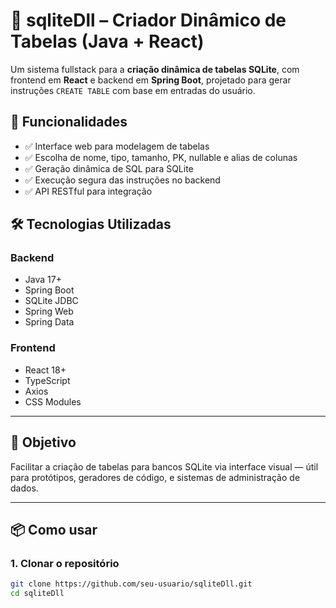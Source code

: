 # 🧩 sqliteDll – Criador Dinâmico de Tabelas (Java + React)

Um sistema fullstack para a **criação dinâmica de tabelas SQLite**, com frontend em **React** e backend em **Spring Boot**, projetado para gerar instruções `CREATE TABLE` com base em entradas do usuário.

## 🚀 Funcionalidades

- ✅ Interface web para modelagem de tabelas
- ✅ Escolha de nome, tipo, tamanho, PK, nullable e alias de colunas
- ✅ Geração dinâmica de SQL para SQLite
- ✅ Execução segura das instruções no backend
- ✅ API RESTful para integração

## 🛠️ Tecnologias Utilizadas

### Backend
- Java 17+
- Spring Boot
- SQLite JDBC
- Spring Web
- Spring Data

### Frontend
- React 18+
- TypeScript
- Axios
- CSS Modules

---

## 🎯 Objetivo

Facilitar a criação de tabelas para bancos SQLite via interface visual — útil para protótipos, geradores de código, e sistemas de administração de dados.

---

## 📦 Como usar

### 1. Clonar o repositório

```bash
git clone https://github.com/seu-usuario/sqliteDll.git
cd sqliteDll
